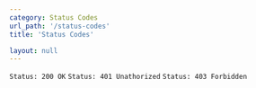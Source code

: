 ```yaml
---
category: Status Codes
url_path: '/status-codes'
title: 'Status Codes'

layout: null
---
```


```Status: 200 OK```
```Status: 401 Unathorized```
```Status: 403 Forbidden```

